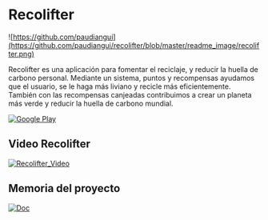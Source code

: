 # Recolifter

![https://github.com/paudiangui](https://github.com/paudiangui/recolifter/blob/master/readme_image/recolifter.png)

Recolifter es una aplicación para fomentar el reciclaje, y reducir la huella de carbono personal. 
Mediante un sistema, puntos y recompensas ayudamos que el usuario, se le haga más liviano y recicle más eficientemente.
También con las recompensas canjeadas contribuimos a crear un planeta más verde y reducir la huella de carbono mundial.

[![Google Play](https://img.shields.io/badge/recolifter-128C7E?style=for-the-badge&logo=googleplay&logoColor=white&labelColor=101010)](https://play.google.com/store/apps/details?id=cat.copernic.pdiaza.recolifter&hl=es)

## Video Recolifter
[![Recolifter_Video](https://github.com/paudiangui/recolifter/blob/master/readme_image/video_image.png)](https://youtu.be/qbKW1jCMwpM)

## Memoria del proyecto

[![Doc](https://img.shields.io/badge/DOC-2496ED?style=for-the-badge&logo=microsoftword&logoColor=white&labelColor=101010)](https://docs.google.com/document/d/1HAum9rjKm83FYbise-aKCCfiD_UFZQWfqE2LTYDiI0Q/edit?usp=sharing)
